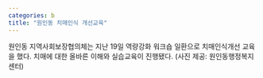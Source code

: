 ```yaml
---
categories: b
title: "원인동 치매인식 개선교육"
---
```

원인동 지역사회보장협의체는 지난 19일 역량강화 워크숍 일환으로 치매인식개선 교육을 했다. 치매에 대한 올바른 이해와 실습교육이 진행됐다. (사진 제공: 원인동행정복지센터)